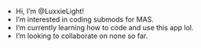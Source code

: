 - Hi, I’m @LuxxieLight!
- I’m interested in coding submods for MAS.
- I’m currently learning how to code and use this app lol.
- I’m looking to collaborate on none so far.
